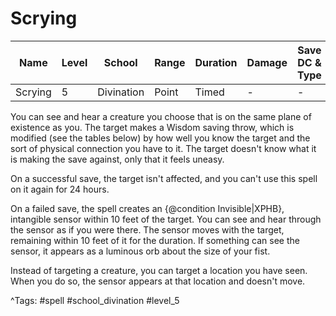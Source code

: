 # Scrying

| Name | Level | School | Range | Duration | Damage | Save DC & Type |
|------|-------|--------|-------|----------|--------|----------------|
| Scrying | 5 | Divination | Point | Timed | - | - |

You can see and hear a creature you choose that is on the same plane of existence as you. The target makes a Wisdom saving throw, which is modified (see the tables below) by how well you know the target and the sort of physical connection you have to it. The target doesn't know what it is making the save against, only that it feels uneasy.

On a successful save, the target isn't affected, and you can't use this spell on it again for 24 hours.

On a failed save, the spell creates an {@condition Invisible|XPHB}, intangible sensor within 10 feet of the target. You can see and hear through the sensor as if you were there. The sensor moves with the target, remaining within 10 feet of it for the duration. If something can see the sensor, it appears as a luminous orb about the size of your fist.

Instead of targeting a creature, you can target a location you have seen. When you do so, the sensor appears at that location and doesn't move.

^Tags: #spell #school_divination #level_5